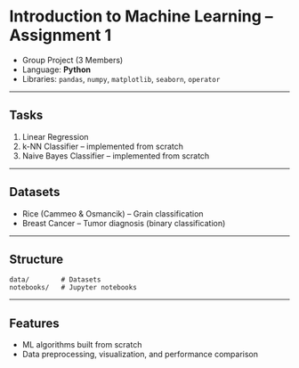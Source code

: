 # Introduction to Machine Learning – Assignment 1

- Group Project (3 Members)
- Language: **Python**
- Libraries: `pandas`, `numpy`, `matplotlib`, `seaborn`, `operator`
---
## Tasks
1) Linear Regression
2) k-NN Classifier – implemented from scratch
3) Naive Bayes Classifier – implemented from scratch
---
## Datasets
- Rice (Cammeo & Osmancik) – Grain classification
- Breast Cancer – Tumor diagnosis (binary classification)
---
## Structure
```
data/        # Datasets
notebooks/   # Jupyter notebooks
```
---
## Features
- ML algorithms built from scratch
- Data preprocessing, visualization, and performance comparison
